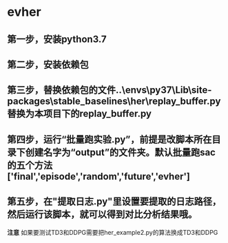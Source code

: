 # evher
## 第一步，安装python3.7
## 第二步，安装依赖包
## 第三步，替换依赖包的文件..\envs\py37\Lib\site-packages\stable_baselines\her\replay_buffer.py替换为本项目下的replay_buffer.py
## 第四步，运行“批量跑实验.py”，前提是改脚本所在目录下创建名字为“output”的文件夹。默认批量跑sac的五个方法['final','episode','random','future','evher']
## 第五步，在"提取日志.py"里设置要提取的日志路径，然后运行该脚本，就可以得到对比分析结果哦。

**注意**
如果要测试TD3和DDPG需要把her_example2.py的算法换成TD3和DDPG
